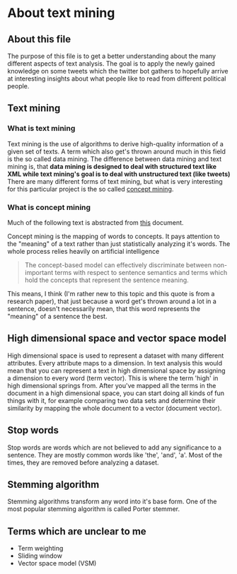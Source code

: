 # About text mining
## About this file
The purpose of this file is to get a better understanding about the many different aspects of text analysis.
The goal is to apply the newly gained knowledge on some tweets which the twitter bot gathers to hopefully 
arrive at interesting insights about what people like to read from different political people.

## Text mining
### What is text mining
Text mining is the use of algorithms to derive high-quality information of a given set of texts.
A term which also get's thrown around much in this field is the so called data mining.
The difference between data mining and text mining is, that __data mining is designed to deal with structured text like XML while text mining's goal is to deal with unstructured text (like tweets)__
There are many different forms of text mining, but what is very interesting for this particular project is
the so called [concept mining](https://en.wikipedia.org/wiki/Concept_mining).

### What is concept mining
Much of the following text is abstracted from 
[this](https://pdfs.semanticscholar.org/eb5c/8ae3000a76ec678bd0178fedf4e9b402708c.pdf) document.

Concept mining is the mapping of words to concepts. It pays attention to the "meaning" of a
text rather than just statistically analyzing it's words.
The whole process relies heavily on artificial intelligence

> The concept-based model can effectively discriminate between non-important terms with
> respect to sentence semantics and terms which hold the concepts that represent the
> sentence meaning.

This means, I think (I'm rather new to this topic and this quote is from a research paper),
that just because a word get's thrown around a lot in a sentence, doesn't necessarily mean, that
this word represents the "meaning" of a sentence the best.

## High dimensional space and vector space model
High dimensional space is used to represent a dataset with many different attributes. Every attribute
maps to a dimension. In text analysis this would mean that you can represent a text in high dimensional
space by assigning a dimension to every word (term vector). This is where the term 'high' in high
dimensional springs from. After you've mapped all the terms in the document in a high dimensional space,
you can start doing all kinds of fun things with it, for example comparing two data sets and determine
their similarity by  mapping the whole document to a vector (document vector).

## Stop words
Stop words are words which are not believed to add any significance to a sentence. They are mostly common
words like 'the', 'and', 'a'. Most of the times, they are removed before analyzing a dataset.

## Stemming algorithm
Stemming algorithms transform any word into it's base form. One of the most popular stemming algorithm is
called Porter stemmer.

## Terms which are unclear to me
- Term weighting
- Sliding window
- Vector space model (VSM)
